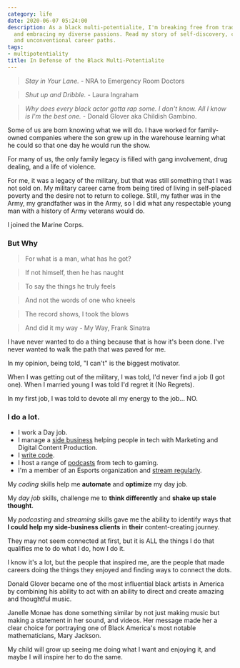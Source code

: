 ```yaml
---
category: life
date: 2020-06-07 05:24:00
description: As a black multi-potentialite, I'm breaking free from traditional norms
  and embracing my diverse passions. Read my story of self-discovery, creativity,
  and unconventional career paths.
tags:
- multipotentiality
title: In Defense of the Black Multi-Potentialite
---
```


> _Stay in Your Lane._ - NRA to Emergency Room Doctors


> _Shut up and Dribble._ - Laura Ingraham


> _Why does every black actor gotta rap some. I don't know. All I know is I'm the best one._ - Donald Glover aka Childish Gambino.


Some of us are born knowing what we will do. I have worked for family-owned companies where the son grew up in the warehouse learning what he could so that one day he would run the show.

For many of us, the only family legacy is filled with gang involvement, drug dealing, and a life of violence.

For me, it was a legacy of the military, but that was still something that I was not sold on. My military career came from being tired of living in self-placed poverty and the desire not to return to college. Still, my father was in the Army, my grandfather was in the Army, so I did what any respectable young man with a history of Army veterans would do.

I joined the Marine Corps.

### But Why

> For what is a man, what has he got?

> If not himself, then he has naught

> To say the things he truly feels

> And not the words of one who kneels

> The record shows, I took the blows

> And did it my way - My Way, Frank Sinatra

I have never wanted to do a thing because that is how it's been done. I've never wanted to walk the path that was paved for me.

In my opinion, being told, "I can't" is the biggest motivator.

When I was getting out of the military, I was told, I'd never find a job (I got one). When I married young I was told I'd regret it (No Regrets).

In my first job, I was told to devote all my energy to the job... NO.

### I do a lot.

* I work a Day job.
* I manage a [side business](https://productivityintech.com) helping people in tech with Marketing and Digital Content Production.
* I [write code](https://github.com/kjaymiller).
* I host a range of [podcasts](/projects) from tech to gaming.
* I'm a member of an Esports organization and [stream regularly](https://twitch.tv/kjaymiller).

My _coding_ skills help me **automate** and **optimize** my day job.

My _day job_ skills, challenge me to **think differently** and **shake up stale thought**.

My _podcasting_ and _streaming_ skills gave me the ability to identify ways that **I could help my
side-business clients** in **their** content-creating journey.

They may not seem connected at first, but it is ALL the things I do that
qualifies me to do what I do, how I do it.

I know it's a lot, but the people that inspired me, are the people that made careers doing the things they enjoyed and finding ways to connect the dots.

Donald Glover became one of the most influential black artists in America by combining his ability to act with an ability to direct and create amazing and thoughtful music.

Janelle Monae has done something similar by not just making music but making a statement in her sound, and videos. Her message made her a clear choice for portraying one of Black America's most notable mathematicians, Mary Jackson.

My child will grow up seeing me doing what I want and enjoying it, and maybe I will inspire her to do the same.
